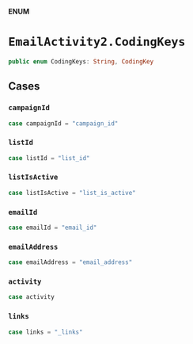 **ENUM**

# `EmailActivity2.CodingKeys`

```swift
public enum CodingKeys: String, CodingKey
```

## Cases
### `campaignId`

```swift
case campaignId = "campaign_id"
```

### `listId`

```swift
case listId = "list_id"
```

### `listIsActive`

```swift
case listIsActive = "list_is_active"
```

### `emailId`

```swift
case emailId = "email_id"
```

### `emailAddress`

```swift
case emailAddress = "email_address"
```

### `activity`

```swift
case activity
```

### `links`

```swift
case links = "_links"
```

